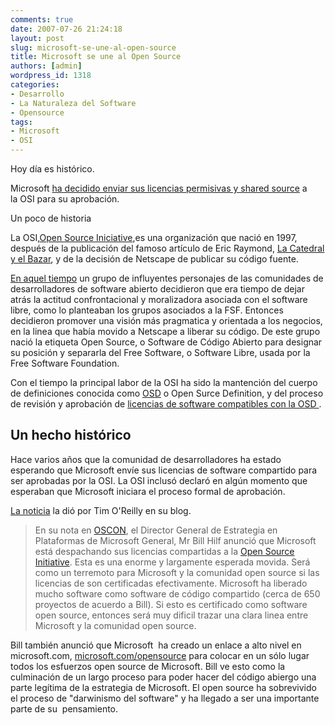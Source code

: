 ```yaml
---
comments: true
date: 2007-07-26 21:24:18
layout: post
slug: microsoft-se-une-al-open-source
title: Microsoft se une al Open Source
authors: [admin]
wordpress_id: 1318
categories:
- Desarrollo
- La Naturaleza del Software
- Opensource
tags:
- Microsoft
- OSI
---
```


Hoy día es histórico.

Microsoft [ha decidido enviar sus licencias permisivas y shared source](http://replay.waybackmachine.org/20081006072449/http://radar.oreilly.com/archives/2007/07/microsoft_to_su_1.html) a la OSI para su aprobación.

Un poco de historia

La OSI,[Open Source Iniciative](http://replay.waybackmachine.org/20081006072449/http://www.opensource.org/),es una organización que nació en 1997, después de la publicación del famoso artículo de Eric Raymond, [La Catedral y el Bazar](http://replay.waybackmachine.org/20081006072449/http://www.catb.org/~esr/writings/cathedral-bazaar/cathedral-bazaar/), y de la decisión de Netscape de publicar su código fuente.

[En aquel tiempo](http://replay.waybackmachine.org/20081006072449/http://www.opensource.org/history) un grupo de influyentes personajes de las comunidades de desarrolladores de software abierto decidieron que era tiempo de dejar atrás la actitud confrontacional y moralizadora asociada con el software libre, como lo planteaban los grupos asociados a la FSF. Entonces decidieron promover una visión más pragmatica y orientada a los negocios, en la linea que había movido a Netscape a liberar su código.
De este grupo nació la etiqueta Open Source, o Software de Código Abierto para designar su posición y separarla del Free Software, o Software Libre, usada por la Free Software Foundation.

Con el tiempo la principal labor de la OSI ha sido la mantención del cuerpo de definiciones conocida como [OSD](http://replay.waybackmachine.org/20081006072449/http://www.opensource.org/docs/osd) o Open Surce Definition, y del proceso de revisión y aprobación de [licencias de software compatibles con la OSD ](http://replay.waybackmachine.org/20081006072449/http://www.opensource.org/licenses).

## Un hecho histórico

Hace varios años que la comunidad de desarrolladores ha estado esperando que Microsoft envíe sus licencias de software compartido para ser aprobadas por la OSI. La OSI inclusó declaró en algún momento que esperaban que Microsoft iniciara el proceso formal de aprobación.

[La noticia](http://replay.waybackmachine.org/20081006072449/http://radar.oreilly.com/archives/2007/07/microsoft_to_su_1.html) la dió por Tim O'Reilly en su blog.


> En su nota en [OSCON](http://replay.waybackmachine.org/20081006072449/http://conferences.oreillynet.com/os2007), el Director General de Estrategia en Plataformas de Microsoft General, Mr Bill Hilf anunció que Microsoft está despachando sus licencias compartidas a la [Open Source Initiative](http://replay.waybackmachine.org/20081006072449/http://www.opensource.org/). Esta es una enorme y largamente esperada movida. Será como un terremoto para Microsoft y la comunidad open source si las licencias de son certificadas efectivamente. Microsoft ha liberado mucho software como software de código compartido (cerca de 650 proyectos de acuerdo a Bill). Si esto es certificado como software open source, entonces será muy dificil trazar una clara linea entre Microsoft y la comunidad open source.

Bill también anunció que Microsoft  ha creado un enlace a alto nivel en microsoft.com, [microsoft.com/opensource](http://replay.waybackmachine.org/20081006072449/http://www.microsoft.com/opensource) para colocar en un sólo lugar todos los esfuerzos open source de Microsoft. Bill ve esto como la culminación de un largo proceso para poder hacer del código abiergo una parte legítima de la estrategia de Microsoft. El open source ha sobrevivido el proceso de "darwinismo del software" y ha llegado a ser una importante parte de su  pensamiento.
